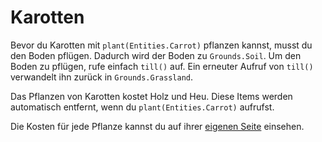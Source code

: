 # Karotten
Bevor du Karotten mit `plant(Entities.Carrot)` pflanzen kannst, musst du den Boden pflügen. Dadurch wird der Boden zu `Grounds.Soil`. Um den Boden zu pflügen, rufe einfach `till()` auf. Ein erneuter Aufruf von `till()` verwandelt ihn zurück in `Grounds.Grassland`.

Das Pflanzen von Karotten kostet Holz und Heu. Diese Items werden automatisch entfernt, wenn du `plant(Entities.Carrot)` aufrufst.

Die Kosten für jede Pflanze kannst du auf ihrer [eigenen Seite](objects/carrot) einsehen.